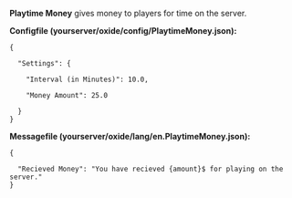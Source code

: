 **Playtime Money** gives money to players for time on the server.

**Configfile (yourserver/oxide/config/PlaytimeMoney.json):**

````
{

  "Settings": {

    "Interval (in Minutes)": 10.0,

    "Money Amount": 25.0

  }
}
````


**Messagefile (yourserver/oxide/lang/en.PlaytimeMoney.json):**

````
{

  "Recieved Money": "You have recieved {amount}$ for playing on the server."
}
````